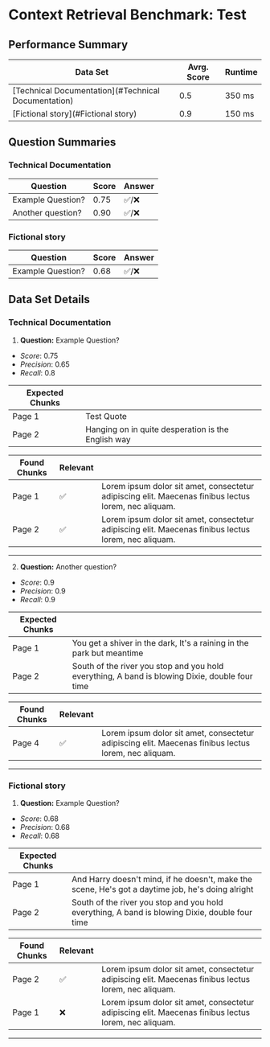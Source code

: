 # Context Retrieval Benchmark: Test

## Performance Summary

| Data Set | Avrg. Score | Runtime |
|-|-|-|
| [Technical Documentation](#Technical Documentation) | 0.5 | 350 ms |
| [Fictional story](#Fictional story) | 0.9 | 150 ms |

## Question Summaries

### Technical Documentation

| Question | Score | Answer |
|-|-|-|
| Example Question? | 0.75 | ✅/❌ |
| Another question? | 0.90 | ✅/❌ |

### Fictional story

| Question | Score | Answer |
|-|-|-|
| Example Question? | 0.68 | ✅/❌ |

## Data Set Details

### Technical Documentation

1. **Question:** Example Question?

- _Score_: 0.75
- _Precision_: 0.65
- _Recall_: 0.8

| Expected Chunks |  |
|-|-|
| Page 1 | Test Quote |
| Page 2 | Hanging on in quite desperation is the English way |

| Found Chunks | Relevant |  |
|-|-|-|
| Page 1 | ✅ | Lorem ipsum dolor sit amet, consectetur adipiscing elit. Maecenas finibus lectus lorem, nec aliquam. |
| Page 2 | ✅ | Lorem ipsum dolor sit amet, consectetur adipiscing elit. Maecenas finibus lectus lorem, nec aliquam. |

---

2. **Question:** Another question?

- _Score_: 0.9
- _Precision_: 0.9
- _Recall_: 0.9

| Expected Chunks |  |
|-|-|
| Page 1 | You get a shiver in the dark, It's a raining in the park but meantime |
| Page 2 | South of the river you stop and you hold everything, A band is blowing Dixie, double four time |

| Found Chunks | Relevant |  |
|-|-|-|
| Page 4 | ✅ | Lorem ipsum dolor sit amet, consectetur adipiscing elit. Maecenas finibus lectus lorem, nec aliquam. |

---

### Fictional story

1. **Question:** Example Question?

- _Score_: 0.68
- _Precision_: 0.68
- _Recall_: 0.68

| Expected Chunks |  |
|-|-|
| Page 1 | And Harry doesn't mind, if he doesn't, make the scene, He's got a daytime job, he's doing alright |
| Page 2 | South of the river you stop and you hold everything, A band is blowing Dixie, double four time |

| Found Chunks | Relevant |  |
|-|-|-|
| Page 2 | ✅ | Lorem ipsum dolor sit amet, consectetur adipiscing elit. Maecenas finibus lectus lorem, nec aliquam. |
| Page 1 | ❌ | Lorem ipsum dolor sit amet, consectetur adipiscing elit. Maecenas finibus lectus lorem, nec aliquam. |

---